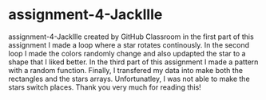 # assignment-4-Jackllle
assignment-4-Jackllle created by GitHub Classroom
in the first part of this assignment I made a loop where a star rotates continously. In the second loop I made the colors randomly change and also updapted the star to a shape that I liked better. In the third part of this assignment I made a pattern with a random function. Finally, I transfered my data into  make both the rectangles and the stars arrays. Unfortunatley, I was not able to make the stars switch places. Thank you very much for reading this! 
